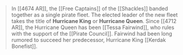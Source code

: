 > In [[4674 AR]], the [[Free Captains]] of the [[Shackles]] banded together as a single pirate fleet. The elected leader of the new fleet takes the title of **Hurricane King** or **Hurricane Queen**.
> Since [[4712 AR]], the Hurricane Queen has been [[Tessa Fairwind]], who rules with the support of the [[Pirate Council]]. Fairwind had been long rumored to succeed her predecessor, Hurricane King [[Kerdak Bonefist]].








